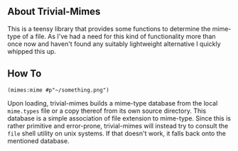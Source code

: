About Trivial-Mimes
-------------------
This is a teensy library that provides some functions to determine the mime-type of a file. As I've had a need for this kind of functionality more than once now and haven't found any suitably lightweight alternative I quickly whipped this up.

How To
------
```
(mimes:mime #p"~/something.png")
```

Upon loading, trivial-mimes builds a mime-type database from the local `mime.types` file or a copy thereof from its own source directory. This database is a simple association of file extension to mime-type. Since this is rather primitive and error-prone, trivial-mimes will instead try to consult the `file` shell utility on unix systems. If that doesn't work, it falls back onto the mentioned database.

